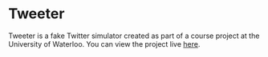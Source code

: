 # Tweeter
Tweeter is a fake Twitter simulator created as part of a course project at the University of Waterloo. You can view the project live [here](https://htmlpreview.github.io/?https://github.com/jfdoming/tweeter/blob/master/index.html).
